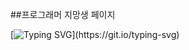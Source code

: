 ##프로그래머 지망생 페이지

<!--
**Kyeongin-Seon/Kyeongin-Seon** is a ✨ _special_ ✨ repository because its `README.md` (this file) appears on your GitHub profile.
- wt
-->
[![Typing SVG](https://readme-typing-svg.demolab.com/?lines=I'm+not+a+drug+addct;)](https://git.io/typing-svg)
